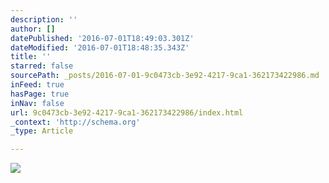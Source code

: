 ```yaml
---
description: ''
author: []
datePublished: '2016-07-01T18:49:03.301Z'
dateModified: '2016-07-01T18:48:35.343Z'
title: ''
starred: false
sourcePath: _posts/2016-07-01-9c0473cb-3e92-4217-9ca1-362173422986.md
inFeed: true
hasPage: true
inNav: false
url: 9c0473cb-3e92-4217-9ca1-362173422986/index.html
_context: 'http://schema.org'
_type: Article

---
```

![](https://the-grid-user-content.s3-us-west-2.amazonaws.com/35b649a9-1060-44a7-b1dc-f14eda76f259.jpg)
